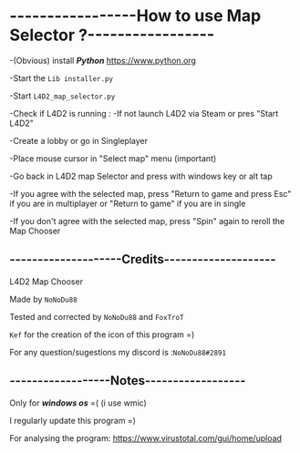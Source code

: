 
<h1>-----------------How to use Map Selector ?-----------------</h1>

-(Obvious) install ***Python*** https://www.python.org

-Start the ``Lib installer.py``

-Start ``L4D2_map_selector.py``

-Check if L4D2 is running :
   -If not launch L4D2 via Steam or pres "Start L4D2"

-Create a lobby or go in Singleplayer

-Place mouse cursor in "Select map" menu (important)

-Go back in L4D2 map Selector and press with windows key or alt tap

-If you agree with the selected map, press "Return to game and press Esc" if you are in multiplayer or "Return to game" if you are in single

-If you don't agree with the selected map, press "Spin" again to reroll the Map Chooser

<h2>--------------------Credits--------------------</h2>

L4D2 Map Chooser

Made by ``NoNoDu88``

Tested and corrected by ``NoNoDu88`` and ``FoxTroT``

``Kef`` for the creation of the icon of this program =)

For any question/sugestions my discord is :``NoNoDu88#2891``

<h2>------------------Notes------------------</h2>

Only for ***windows os*** =( (i use wmic)

I regularly update this program =)

For analysing the program: https://www.virustotal.com/gui/home/upload
